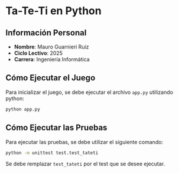 # Ta-Te-Ti en Python

## Información Personal

- **Nombre**: Mauro Guarnieri Ruiz
- **Ciclo Lectivo**: 2025
- **Carrera**: Ingeniería Informática

## Cómo Ejecutar el Juego

Para inicializar el juego, se debe ejecutar el archivo `app.py` utilizando python:

```bash
python app.py
```

## Cómo Ejecutar las Pruebas

Para ejecutar las pruebas, se debe utilizar el siguiente comando:

```bash
python -m unittest test.test_tateti
```

Se debe remplazar `test_tateti` por el test que se desee ejecutar.
